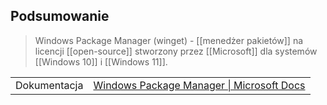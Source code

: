 ## Podsumowanie
> Windows Package Manager (winget) - [[menedżer pakietów]] na licencji [[open-source]] stworzony przez [[Microsoft]] dla systemów [[Windows 10]] i [[Windows 11]].

|                           | |
| ------------ | ------------------------ |
| Dokumentacja | [Windows Package Manager \| Microsoft Docs](https://docs.microsoft.com/en-us/windows/package-manager/) |
